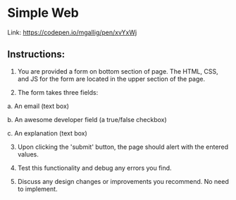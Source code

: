 # Simple Web

Link:
https://codepen.io/mgallig/pen/xvYxWj

## Instructions:

1. You are provided a form on bottom section of page. The HTML, CSS, and JS for the form are located in the upper section of the page.

2. The form takes three fields:

  a. An email (text box)
  
  b. An awesome developer field (a true/false checkbox)
  
  c. An explanation (text box)
  
3. Upon clicking the 'submit' button, the page should alert with the entered values.

4. Test this functionality and debug any errors you find.

5. Discuss any design changes or improvements you recommend. No need to implement.
